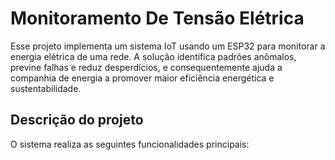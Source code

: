 # Monitoramento De Tensão Elétrica
Esse projeto implementa um sistema IoT usando um ESP32 para monitorar a energia elétrica de uma rede. A solução identifica padrões anômalos, previne falhas e reduz desperdícios, 
e consequentemente ajuda a companhia de energia a promover maior eficiência energética e sustentabilidade.

## Descrição do projeto
O sistema realiza as seguintes funcionalidades principais:
